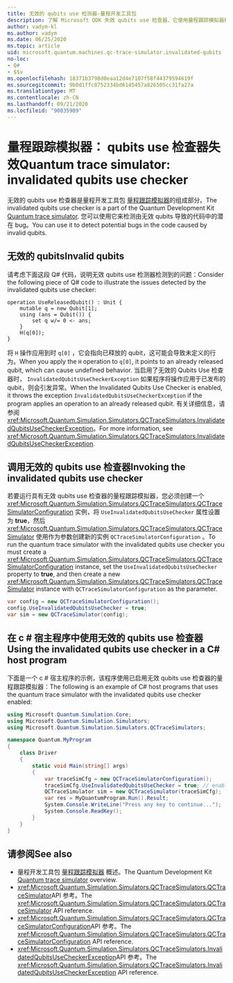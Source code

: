 ```yaml
---
title: 无效的 qubits use 检测器-量程开发工具包
description: 了解 Microsoft QDK 失效 qubits use 检查器，它使用量程跟踪模拟器检查您 Q# 的代码是否存在潜在的无效 qubits。
author: vadym-kl
ms.author: vadym
ms.date: 06/25/2020
ms.topic: article
uid: microsoft.quantum.machines.qc-trace-simulator.invalidated-qubits
no-loc:
- Q#
- $$v
ms.openlocfilehash: 18371b3798d0eaa12d4e7107f58f44379594619f
ms.sourcegitcommit: 9b0d1ffc8752334bd6145457a826505cc31fa27a
ms.translationtype: MT
ms.contentlocale: zh-CN
ms.lasthandoff: 09/21/2020
ms.locfileid: "90835989"
---
```

# <a name="quantum-trace-simulator-invalidated-qubits-use-checker"></a><span data-ttu-id="91779-103">量程跟踪模拟器： qubits use 检查器失效</span><span class="sxs-lookup"><span data-stu-id="91779-103">Quantum trace simulator: invalidated qubits use checker</span></span>

<span data-ttu-id="91779-104">无效的 qubits use 检查器是量程开发工具包 [量程跟踪模拟器](xref:microsoft.quantum.machines.qc-trace-simulator.intro)的组成部分。</span><span class="sxs-lookup"><span data-stu-id="91779-104">The invalidated qubits use checker is a part of the Quantum Development Kit [Quantum trace simulator](xref:microsoft.quantum.machines.qc-trace-simulator.intro).</span></span> <span data-ttu-id="91779-105">您可以使用它来检测由无效 qubits 导致的代码中的潜在 bug。</span><span class="sxs-lookup"><span data-stu-id="91779-105">You can use it to detect potential bugs in the code caused by invalid qubits.</span></span> 

## <a name="invalid-qubits"></a><span data-ttu-id="91779-106">无效的 qubits</span><span class="sxs-lookup"><span data-stu-id="91779-106">Invalid qubits</span></span>

<span data-ttu-id="91779-107">请考虑下面这段 Q# 代码，说明无效 qubits use 检测器检测到的问题：</span><span class="sxs-lookup"><span data-stu-id="91779-107">Consider the following piece of Q# code to illustrate the issues detected by the invalidated qubits use checker:</span></span>

```qsharp
operation UseReleasedQubit() : Unit {
    mutable q = new Qubit[1];
    using (ans = Qubit()) {
        set q w/= 0 <- ans;
    }
    H(q[0]);
}
```

<span data-ttu-id="91779-108">将 `H` 操作应用到时 `q[0]` ，它会指向已释放的 qubit，这可能会导致未定义的行为。</span><span class="sxs-lookup"><span data-stu-id="91779-108">When you apply the `H` operation to `q[0]`, it points to an already released qubit, which can cause undefined behavior.</span></span> <span data-ttu-id="91779-109">当启用了无效的 Qubits Use 检查器时， `InvalidatedQubitsUseCheckerException` 如果程序将操作应用于已发布的 qubit，则会引发异常。</span><span class="sxs-lookup"><span data-stu-id="91779-109">When the Invalidated Qubits Use Checker is enabled, it throws the exception `InvalidatedQubitsUseCheckerException` if the program applies an operation to an already released qubit.</span></span> <span data-ttu-id="91779-110">有关详细信息，请参阅 <xref:Microsoft.Quantum.Simulation.Simulators.QCTraceSimulators.InvalidatedQubitsUseCheckerException>。</span><span class="sxs-lookup"><span data-stu-id="91779-110">For more information, see <xref:Microsoft.Quantum.Simulation.Simulators.QCTraceSimulators.InvalidatedQubitsUseCheckerException>.</span></span>

## <a name="invoking-the-invalidated-qubits-use-checker"></a><span data-ttu-id="91779-111">调用无效的 qubits use 检查器</span><span class="sxs-lookup"><span data-stu-id="91779-111">Invoking the invalidated qubits use checker</span></span>

<span data-ttu-id="91779-112">若要运行具有无效 qubits use 检查器的量程跟踪模拟器，您必须创建一个 <xref:Microsoft.Quantum.Simulation.Simulators.QCTraceSimulators.QCTraceSimulatorConfiguration> 实例，将 `UseInvalidatedQubitsUseChecker` 属性设置为 **true**，然后 <xref:Microsoft.Quantum.Simulation.Simulators.QCTraceSimulators.QCTraceSimulator> 使用作为参数创建新的实例 `QCTraceSimulatorConfiguration` 。</span><span class="sxs-lookup"><span data-stu-id="91779-112">To run the quantum trace simulator with the invalidated qubits use checker you must create a <xref:Microsoft.Quantum.Simulation.Simulators.QCTraceSimulators.QCTraceSimulatorConfiguration> instance, set the `UseInvalidatedQubitsUseChecker` property to **true**, and then create a new <xref:Microsoft.Quantum.Simulation.Simulators.QCTraceSimulators.QCTraceSimulator> instance with `QCTraceSimulatorConfiguration` as the parameter.</span></span> 

```csharp
var config = new QCTraceSimulatorConfiguration();
config.UseInvalidatedQubitsUseChecker = true;
var sim = new QCTraceSimulator(config);
```


## <a name="using-the-invalidated-qubits-use-checker-in-a-c-host-program"></a><span data-ttu-id="91779-113">在 c # 宿主程序中使用无效的 qubits use 检查器</span><span class="sxs-lookup"><span data-stu-id="91779-113">Using the invalidated qubits use checker in a C# host program</span></span>

<span data-ttu-id="91779-114">下面是一个 c # 宿主程序的示例，该程序使用已启用无效 qubits use 检查器的量程跟踪模拟器：</span><span class="sxs-lookup"><span data-stu-id="91779-114">The following is an example of C# host programs that uses the quantum trace simulator with the invalidated qubits use checker enabled:</span></span> 

```csharp
using Microsoft.Quantum.Simulation.Core;
using Microsoft.Quantum.Simulation.Simulators;
using Microsoft.Quantum.Simulation.Simulators.QCTraceSimulators;

namespace Quantum.MyProgram
{
    class Driver
    {
        static void Main(string[] args)
        {
            var traceSimCfg = new QCTraceSimulatorConfiguration();
            traceSimCfg.UseInvalidatedQubitsUseChecker = true; // enables UseInvalidatedQubitsUseChecker
            QCTraceSimulator sim = new QCTraceSimulator(traceSimCfg);
            var res = MyQuantumProgram.Run().Result;
            System.Console.WriteLine("Press any key to continue...");
            System.Console.ReadKey();
        }
    }
}
```

## <a name="see-also"></a><span data-ttu-id="91779-115">请参阅</span><span class="sxs-lookup"><span data-stu-id="91779-115">See also</span></span>

- <span data-ttu-id="91779-116">量程开发工具包 [量程跟踪模拟器](xref:microsoft.quantum.machines.qc-trace-simulator.intro) 概述。</span><span class="sxs-lookup"><span data-stu-id="91779-116">The Quantum Development Kit [Quantum trace simulator](xref:microsoft.quantum.machines.qc-trace-simulator.intro) overview.</span></span>
- <span data-ttu-id="91779-117"><xref:Microsoft.Quantum.Simulation.Simulators.QCTraceSimulators.QCTraceSimulator>API 参考。</span><span class="sxs-lookup"><span data-stu-id="91779-117">The <xref:Microsoft.Quantum.Simulation.Simulators.QCTraceSimulators.QCTraceSimulator> API reference.</span></span>
- <span data-ttu-id="91779-118"><xref:Microsoft.Quantum.Simulation.Simulators.QCTraceSimulators.QCTraceSimulatorConfiguration>API 参考。</span><span class="sxs-lookup"><span data-stu-id="91779-118">The <xref:Microsoft.Quantum.Simulation.Simulators.QCTraceSimulators.QCTraceSimulatorConfiguration> API reference.</span></span>
- <span data-ttu-id="91779-119"><xref:Microsoft.Quantum.Simulation.Simulators.QCTraceSimulators.InvalidatedQubitsUseCheckerException>API 参考。</span><span class="sxs-lookup"><span data-stu-id="91779-119">The <xref:Microsoft.Quantum.Simulation.Simulators.QCTraceSimulators.InvalidatedQubitsUseCheckerException> API reference.</span></span>